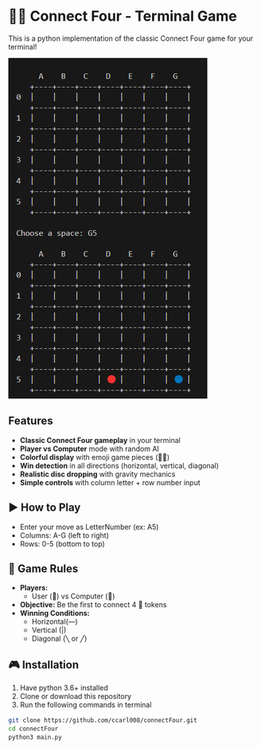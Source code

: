 # 🔵🔴 Connect Four - Terminal Game

This is a python implementation of the classic Connect Four game for your terminal!

![Demo Screenshot](./screenshots/connect4.png)

## Features
- **Classic Connect Four gameplay** in your terminal
- **Player vs Computer** mode with random AI
- **Colorful display** with emoji game pieces (🔴🔵)
- **Win detection** in all directions (horizontal, vertical, diagonal)
- **Realistic disc dropping** with gravity mechanics
- **Simple controls** with column letter + row number input

## ▶️ How to Play
- Enter your move as LetterNumber (ex: A5)
- Columns: A-G (left to right)
- Rows: 0-5 (bottom to top)

## 📜 Game Rules
- **Players:**
    - User (🔵) vs Computer (🔴)
- **Objective:** Be the first to connect 4 🔵 tokens
- **Winning Conditions:**
    - Horizontal(—)
    - Vertical (|)
    - Diagonal (╲ or ╱)

## 🎮 Installation
1. Have python 3.6+ installed
2. Clone or download this repository
3. Run the following commands in terminal
```bash
git clone https://github.com/ccarl008/connectFour.git
cd connectFour
python3 main.py
